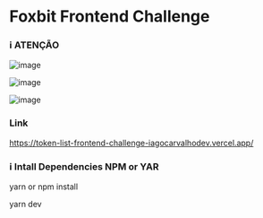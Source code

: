 # Foxbit Frontend Challenge

### ℹ️ ATENÇÃO

![image](https://user-images.githubusercontent.com/29288264/212597643-b5f1d4f0-a61d-4a54-ba15-ff9d1443aa96.png)

![image](https://user-images.githubusercontent.com/29288264/212597714-df62aa15-f6f4-4986-a298-43897b099e5c.png)

![image](https://user-images.githubusercontent.com/29288264/212597785-590f9d9d-bba5-4d92-bc65-7fa72f4125a3.png)


### Link

https://token-list-frontend-challenge-iagocarvalhodev.vercel.app/


### ℹ️ Intall Dependencies NPM or YAR

yarn or npm install

yarn dev
